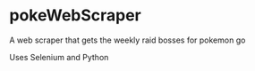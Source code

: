 # pokeWebScraper
A web scraper that gets the weekly raid bosses for pokemon go

Uses Selenium and Python
